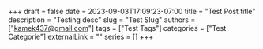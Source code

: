 +++ 
draft = false
date = 2023-09-03T17:09:23-07:00
title = "Test Post title"
description = "Testing desc"
slug = "Test Slug"
authors = ["kamek437@gmail.com"]
tags = ["Test Tags"]
categories = ["Test Categorie"]
externalLink = ""
series = []
+++
